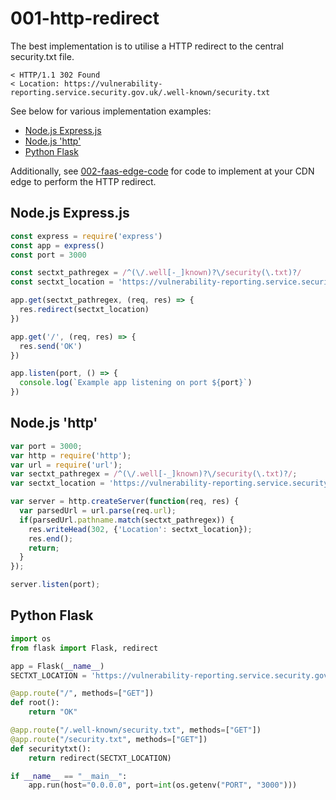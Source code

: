 # 001-http-redirect

The best implementation is to utilise a HTTP redirect to the central security.txt file.

```
< HTTP/1.1 302 Found
< Location: https://vulnerability-reporting.service.security.gov.uk/.well-known/security.txt
```

See below for various implementation examples:
- [Node.js Express.js](#nodejs-expressjs)
- [Node.js 'http'](#nodejs-http)
- [Python Flask](#python-flask)

Additionally, see [002-faas-edge-code](../002-faas-edge-code) for code to implement at your CDN edge to perform the HTTP redirect. 

## Node.js Express.js

``` js
const express = require('express')
const app = express()
const port = 3000

const sectxt_pathregex = /^(\/.well[-_]known)?\/security(\.txt)?/
const sectxt_location = 'https://vulnerability-reporting.service.security.gov.uk/.well-known/security.txt'

app.get(sectxt_pathregex, (req, res) => {
  res.redirect(sectxt_location)
})

app.get('/', (req, res) => {
  res.send('OK')
})

app.listen(port, () => {
  console.log(`Example app listening on port ${port}`)
})
```

## Node.js 'http'

``` js
var port = 3000;
var http = require('http');
var url = require('url');
var sectxt_pathregex = /^(\/.well[-_]known)?\/security(\.txt)?/;
var sectxt_location = 'https://vulnerability-reporting.service.security.gov.uk/.well-known/security.txt';

var server = http.createServer(function(req, res) {
  var parsedUrl = url.parse(req.url);
  if(parsedUrl.pathname.match(sectxt_pathregex)) {
    res.writeHead(302, {'Location': sectxt_location});
    res.end();
    return;
  }
});

server.listen(port);
```

## Python Flask

``` python
import os
from flask import Flask, redirect

app = Flask(__name__)
SECTXT_LOCATION = 'https://vulnerability-reporting.service.security.gov.uk/.well-known/security.txt'

@app.route("/", methods=["GET"])
def root():
    return "OK"

@app.route("/.well-known/security.txt", methods=["GET"])
@app.route("/security.txt", methods=["GET"])
def securitytxt():
    return redirect(SECTXT_LOCATION)

if __name__ == "__main__":
    app.run(host="0.0.0.0", port=int(os.getenv("PORT", "3000")))
```
